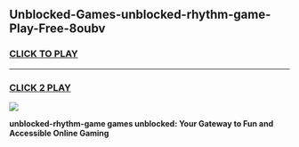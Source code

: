 
## Unblocked-Games-unblocked-rhythm-game-Play-Free-8oubv
<h3>
<a href="https://premium76.site?title=unblocked-rhythm-game&ref=23A">CLICK TO PLAY</a></h3>
<hr>

<h3>
<a href="https://premium76.site?title=unblocked-rhythm-game&ref=23A">CLICK 2 PLAY</a>
  
</h3>

<a href="https://premium76.site?title=unblocked-rhythm-game&ref=23A"><img src="https://clearcache.store/games.png"></a>


**unblocked-rhythm-game games unblocked: Your Gateway to Fun and Accessible Online Gaming**
